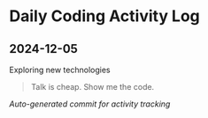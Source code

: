 # Daily Coding Activity Log

## 2024-12-05

Exploring new technologies

> Talk is cheap. Show me the code.

*Auto-generated commit for activity tracking*
